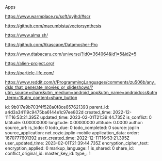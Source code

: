 Apps

https://www.warmplace.ru/soft/qvjhd/#scr

https://github.com/macumbista/vectorsynthesis

https://www.alma.sh/

https://github.com/Akascape/Datamosher-Pro

https://www.dtabacaru.com/universe/?id0=364064&id1=5&id2=5

https://alien-project.org/

https://particle-life.com/

https://www.reddit.com/r/ProgrammingLanguages/comments/zu506b/any_dsls_that_generate_movies_or_slideshows/?utm_source=share&utm_medium=android_app&utm_name=androidcss&utm_term=1&utm_content=share_button

id: 9b017e9b703f4f528a0f8ce657621393
parent_id: a4d3a34119c9475ba6144e1c97ee802d
created_time: 2022-12-11T16:53:21.395Z
updated_time: 2023-02-01T21:39:44.735Z
is_conflict: 0
latitude: 0.00000000
longitude: 0.00000000
altitude: 0.0000
author: 
source_url: 
is_todo: 0
todo_due: 0
todo_completed: 0
source: joplin
source_application: net.cozic.joplin-mobile
application_data: 
order: 1670777601392
user_created_time: 2022-12-11T16:53:21.395Z
user_updated_time: 2023-02-01T21:39:44.735Z
encryption_cipher_text: 
encryption_applied: 0
markup_language: 1
is_shared: 0
share_id: 
conflict_original_id: 
master_key_id: 
type_: 1